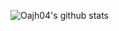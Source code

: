 ![Oajh04's github stats](https://github-readme-stats.vercel.app/api?username=oajh04&show_icons=true)
